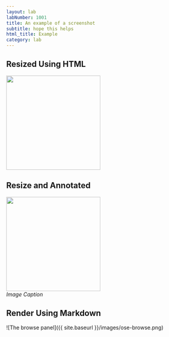 ```yaml
---
layout: lab
labNumber: 1001
title: An example of a screenshot
subtitle: hope this helps
html_title: Example
category: lab
---
```



## Resized Using HTML
<img src="{{ site.baseurl }}/images/ose-browse.png" width="250"/>


## Resize and Annotated
<img src="{{ site.baseurl }}/images/ose-browse.png" width="250" /><br/>
*Image Caption*


## Render Using Markdown
![The browse panel]({{ site.baseurl }}/images/ose-browse.png)
